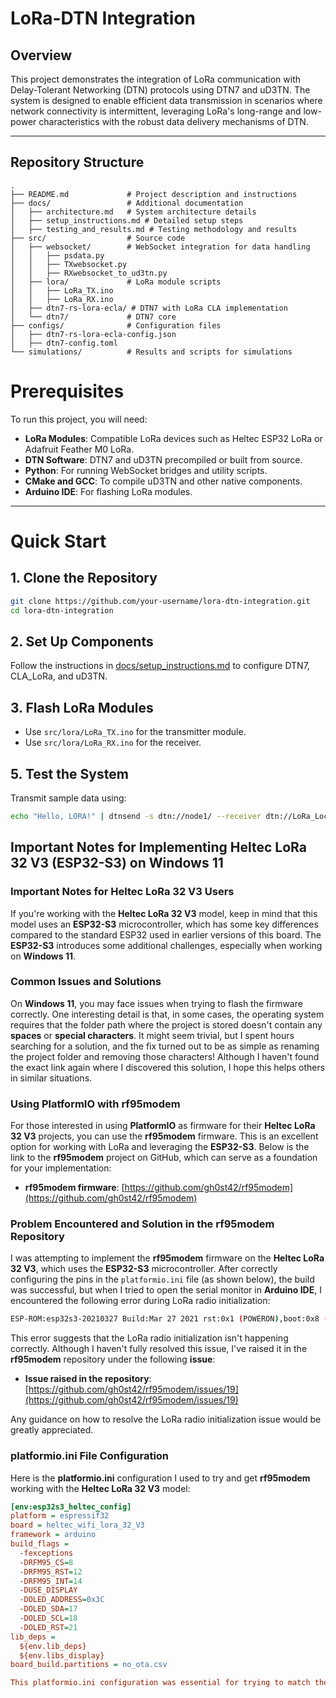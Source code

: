 # LoRa-DTN Integration

## Overview

This project demonstrates the integration of LoRa communication with Delay-Tolerant Networking (DTN) protocols using DTN7 and uD3TN. The system is designed to enable efficient data transmission in scenarios where network connectivity is intermittent, leveraging LoRa's long-range and low-power characteristics with the robust data delivery mechanisms of DTN.

---

## Repository Structure

```plaintext
.
├── README.md             # Project description and instructions
├── docs/                 # Additional documentation
│   ├── architecture.md   # System architecture details
│   ├── setup_instructions.md # Detailed setup steps
│   ├── testing_and_results.md # Testing methodology and results
├── src/                  # Source code
│   ├── websocket/        # WebSocket integration for data handling
│   │   ├── psdata.py
│   │   ├── TXwebsocket.py
│   │   ├── RXwebsocket_to_ud3tn.py
│   ├── lora/             # LoRa module scripts
│   │   ├── LoRa_TX.ino
│   │   ├── LoRa_RX.ino
│   ├── dtn7-rs-lora-ecla/ # DTN7 with LoRa CLA implementation
│   └── dtn7/             # DTN7 core
├── configs/              # Configuration files
│   ├── dtn7-rs-lora-ecla-config.json
│   ├── dtn7-config.toml
└── simulations/          # Results and scripts for simulations
```
# Prerequisites

To run this project, you will need:

- **LoRa Modules**: Compatible LoRa devices such as Heltec ESP32 LoRa or Adafruit Feather M0 LoRa.
- **DTN Software**: DTN7 and uD3TN precompiled or built from source.
- **Python**: For running WebSocket bridges and utility scripts.
- **CMake and GCC**: To compile uD3TN and other native components.
- **Arduino IDE**: For flashing LoRa modules.

---

# Quick Start

## 1. Clone the Repository
```bash
git clone https://github.com/your-username/lora-dtn-integration.git
cd lora-dtn-integration
```

## 2. Set Up Components
Follow the instructions in [docs/setup_instructions.md](docs/setup_instructions.md) to configure DTN7, CLA_LoRa, and uD3TN.

## 3. Flash LoRa Modules
- Use `src/lora/LoRa_TX.ino` for the transmitter module.
- Use `src/lora/LoRa_RX.ino` for the receiver.

## 5. Test the System
Transmit sample data using:

```bash
echo "Hello, LORA!" | dtnsend -s dtn://node1/ --receiver dtn://LoRa_Local/echo
```


## Important Notes for Implementing **Heltec LoRa 32 V3** (ESP32-S3) on **Windows 11**

### Important Notes for **Heltec LoRa 32 V3** Users
If you're working with the **Heltec LoRa 32 V3** model, keep in mind that this model uses an **ESP32-S3** microcontroller, which has some key differences compared to the standard ESP32 used in earlier versions of this board. The **ESP32-S3** introduces some additional challenges, especially when working on **Windows 11**.

### Common Issues and Solutions
On **Windows 11**, you may face issues when trying to flash the firmware correctly. One interesting detail is that, in some cases, the operating system requires that the folder path where the project is stored doesn't contain any **spaces** or **special characters**. It might seem trivial, but I spent hours searching for a solution, and the fix turned out to be as simple as renaming the project folder and removing those characters! Although I haven't found the exact link again where I discovered this solution, I hope this helps others in similar situations.

### Using **PlatformIO** with **rf95modem**
For those interested in using **PlatformIO** as firmware for their **Heltec LoRa 32 V3** projects, you can use the **rf95modem** firmware. This is an excellent option for working with LoRa and leveraging the **ESP32-S3**. Below is the link to the **rf95modem** project on GitHub, which can serve as a foundation for your implementation:

- **rf95modem firmware**: [https://github.com/gh0st42/rf95modem](https://github.com/gh0st42/rf95modem)

### Problem Encountered and Solution in the **rf95modem** Repository

I was attempting to implement the **rf95modem** firmware on the **Heltec LoRa 32 V3**, which uses the **ESP32-S3** microcontroller. After correctly configuring the pins in the `platformio.ini` file (as shown below), the build was successful, but when I tried to open the serial monitor in **Arduino IDE**, I encountered the following error during LoRa radio initialization:
```bash
ESP-ROM:esp32s3-20210327 Build:Mar 27 2021 rst:0x1 (POWERON),boot:0x8 (SPI_FAST_FLASH_BOOT) SPIWP:0xee mode:DIO, clock div:1 load:0x3fce3808,len:0x4bc load:0x403c9700,len:0xbd8 load:0x403cc700,len:0x2a0c entry 0x403c98d0 rf95modem firmware (v0.7.4) Copyright (c) 2018, 2019 Lars Baumgaertner +FAIL: LoRa radio init
```
This error suggests that the LoRa radio initialization isn't happening correctly. Although I haven't fully resolved this issue, I've raised it in the **rf95modem** repository under the following **issue**:

- **Issue raised in the repository**: [https://github.com/gh0st42/rf95modem/issues/19](https://github.com/gh0st42/rf95modem/issues/19)

Any guidance on how to resolve the LoRa radio initialization issue would be greatly appreciated.

### **platformio.ini** File Configuration
Here is the **platformio.ini** configuration I used to try and get **rf95modem** working with the **Heltec LoRa 32 V3** model:

```ini
[env:esp32s3_heltec_config]
platform = espressif32
board = heltec_wifi_lora_32_V3
framework = arduino
build_flags =
  -fexceptions
  -DRFM95_CS=8
  -DRFM95_RST=12
  -DRFM95_INT=14
  -DUSE_DISPLAY
  -DOLED_ADDRESS=0x3C
  -DOLED_SDA=17
  -DOLED_SCL=18
  -DOLED_RST=21
lib_deps =
  ${env.lib_deps}
  ${env.libs_display}
board_build.partitions = no_ota.csv

This platformio.ini configuration was essential for trying to match the ESP32-S3 pins on the Heltec LoRa 32 V3 with the rf95modem firmware. Although the build was successful, the issue with radio initialization persists and remains under investigation.

